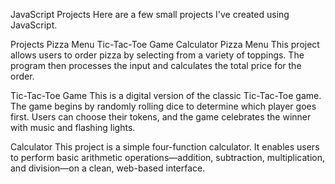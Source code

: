 JavaScript Projects
Here are a few small projects I've created using JavaScript.

Projects
Pizza Menu
Tic-Tac-Toe Game
Calculator
Pizza Menu
This project allows users to order pizza by selecting from a variety of toppings. The program then processes the input and calculates the total price for the order.

Tic-Tac-Toe Game
This is a digital version of the classic Tic-Tac-Toe game. The game begins by randomly rolling dice to determine which player goes first. Users can choose their tokens, and the game celebrates the winner with music and flashing lights.

Calculator
This project is a simple four-function calculator. It enables users to perform basic arithmetic operations—addition, subtraction, multiplication, and division—on a clean, web-based interface.